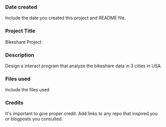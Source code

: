 ### Date created
Include the date you created this project and README file.

### Project Title
Bikeshare Project

### Description
Design a interact program that analyze the bikeshare data in 3 cities in USA

### Files used
Include the files used

### Credits
It's important to give proper credit. Add links to any repo that inspired you or blogposts you consulted.
